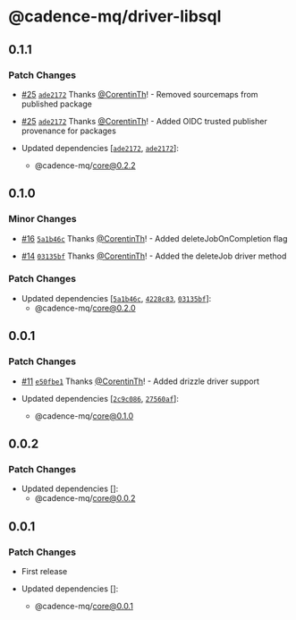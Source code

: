 # @cadence-mq/driver-libsql

## 0.1.1

### Patch Changes

- [#25](https://github.com/papra-hq/cadence-mq/pull/25) [`ade2172`](https://github.com/papra-hq/cadence-mq/commit/ade217284b5d92abc1dd3945407732b1ad4bfa8c) Thanks [@CorentinTh](https://github.com/CorentinTh)! - Removed sourcemaps from published package

- [#25](https://github.com/papra-hq/cadence-mq/pull/25) [`ade2172`](https://github.com/papra-hq/cadence-mq/commit/ade217284b5d92abc1dd3945407732b1ad4bfa8c) Thanks [@CorentinTh](https://github.com/CorentinTh)! - Added OIDC trusted publisher provenance for packages

- Updated dependencies [[`ade2172`](https://github.com/papra-hq/cadence-mq/commit/ade217284b5d92abc1dd3945407732b1ad4bfa8c), [`ade2172`](https://github.com/papra-hq/cadence-mq/commit/ade217284b5d92abc1dd3945407732b1ad4bfa8c)]:
  - @cadence-mq/core@0.2.2

## 0.1.0

### Minor Changes

- [#16](https://github.com/papra-hq/cadence-mq/pull/16) [`5a1b46c`](https://github.com/papra-hq/cadence-mq/commit/5a1b46cfd608ab492e2c32435e189c4cae4770ce) Thanks [@CorentinTh](https://github.com/CorentinTh)! - Added deleteJobOnCompletion flag

- [#14](https://github.com/papra-hq/cadence-mq/pull/14) [`03135bf`](https://github.com/papra-hq/cadence-mq/commit/03135bf4b4d183861d68fe8286d2b57a85571e4d) Thanks [@CorentinTh](https://github.com/CorentinTh)! - Added the deleteJob driver method

### Patch Changes

- Updated dependencies [[`5a1b46c`](https://github.com/papra-hq/cadence-mq/commit/5a1b46cfd608ab492e2c32435e189c4cae4770ce), [`4228c83`](https://github.com/papra-hq/cadence-mq/commit/4228c83c00448a24be391fdaa8f9feca104e0440), [`03135bf`](https://github.com/papra-hq/cadence-mq/commit/03135bf4b4d183861d68fe8286d2b57a85571e4d)]:
  - @cadence-mq/core@0.2.0

## 0.0.1

### Patch Changes

- [#11](https://github.com/papra-hq/cadence-mq/pull/11) [`e50fbe1`](https://github.com/papra-hq/cadence-mq/commit/e50fbe15b615aea102024b7358cb9585e06d5b23) Thanks [@CorentinTh](https://github.com/CorentinTh)! - Added drizzle driver support

- Updated dependencies [[`2c9c086`](https://github.com/papra-hq/cadence-mq/commit/2c9c08684c1d96170afe6c63958470f6db2d7b05), [`27560af`](https://github.com/papra-hq/cadence-mq/commit/27560af29089797c4bf404641c7bd5b705d50dc4)]:
  - @cadence-mq/core@0.1.0

## 0.0.2

### Patch Changes

- Updated dependencies []:
  - @cadence-mq/core@0.0.2

## 0.0.1

### Patch Changes

- First release

- Updated dependencies []:
  - @cadence-mq/core@0.0.1
